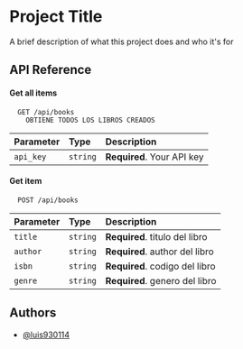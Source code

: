 
# Project Title

A brief description of what this project does and who it's for


## API Reference

#### Get all items

```http
  GET /api/books
    OBTIENE TODOS LOS LIBROS CREADOS 
```


| Parameter | Type     | Description                |
| :-------- | :------- | :------------------------- |
| `api_key` | `string` | **Required**. Your API key |

#### Get item

```http
  POST /api/books
```

| Parameter | Type     | Description                       |
| :-------- | :------- | :-------------------------------- |
| `title`   | `string` | **Required**. titulo del libro |
| `author`  | `string` | **Required**. author del libro  |
| `isbn`   | `string` | **Required**. codigo del libro |
| `genre`   | `string` | **Required**. genero del libro |




## Authors

- [@luis930114](https://github.com/luis930114)
